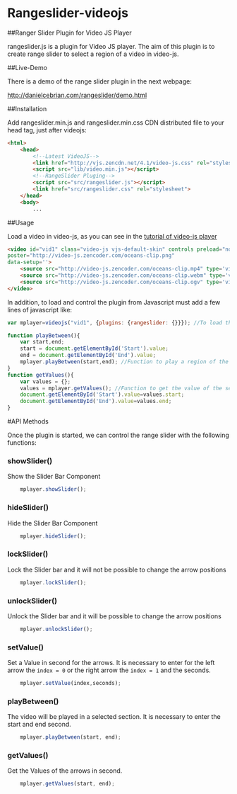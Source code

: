 Rangeslider-videojs
==================
##Ranger Slider Plugin for Video JS Player

rangeslider.js is a plugin for Video JS player. The aim of this plugin is to create range slider to select a region of a video in video-js.

##Live-Demo

There is a demo of the range slider plugin in the next webpage:

http://danielcebrian.com/rangeslider/demo.html

##Installation

Add rangeslider.min.js and rangeslider.min.css CDN distributed file to your head tag, just after
videojs:

```html
<html>
	<head>
		<!--Latest VideoJS-->
		<link href="http://vjs.zencdn.net/4.1/video-js.css" rel="stylesheet">
		<script src="lib/video.min.js"></script>
		<!--RangeSlider Pluging-->
		<script src="src/rangeslider.js"></script>
		<link href="src/rangeslider.css" rel="stylesheet">
	</head>
	<body>
		...
```

##Usage

Load a video in video-js, as you can see in the [tutorial of video-js player](https://github.com/videojs/video.js/blob/master/docs/setup.md) 

```html
<video id="vid1" class="video-js vjs-default-skin" controls preload="none" width="640" height="264"
poster="http://video-js.zencoder.com/oceans-clip.png"
data-setup=''>
	<source src="http://video-js.zencoder.com/oceans-clip.mp4" type='video/mp4' />
	<source src="http://video-js.zencoder.com/oceans-clip.webm" type='video/webm' />
	<source src="http://video-js.zencoder.com/oceans-clip.ogv" type='video/ogg' />
</video>
```
	
In addition, to load and control the plugin from Javascript must add a few lines of javascript like:

```js
var mplayer=videojs("vid1", {plugins: {rangeslider: {}}}); //To load the video player with the plugin

function playBetween(){
	var start,end;
	start = document.getElementById('Start').value;
	end = document.getElementById('End').value;
	mplayer.playBetween(start,end); //Function to play a region of the video
}
function getValues(){
	var values = {};
	values = mplayer.getValues(); //Function to get the value of the selected region of the video
	document.getElementById('Start').value=values.start;
	document.getElementById('End').value=values.end;
}
```
	
#API Methods

Once the plugin is started, we can control the range slider with the following functions:

### showSlider() ###

Show the Slider Bar Component

```js
	mplayer.showSlider();
```

### hideSlider() ###

Hide the Slider Bar Component

```js
	mplayer.hideSlider();
```

### lockSlider() ###

Lock the Slider bar and it will not be possible to change the arrow positions

```js
	mplayer.lockSlider();
```

### unlockSlider() ###

Unlock the Slider bar and it will be possible to change the arrow positions

```js
	mplayer.unlockSlider();
```

### setValue() ###

Set a Value in second for the arrows. It is necessary to enter for the left arrow the `index = 0` or the right arrow the `index = 1` and the seconds.

```js
	mplayer.setValue(index,seconds);
```

### playBetween() ###

The video will be played in a selected section. It is necessary to enter the start and end second.

```js
	mplayer.playBetween(start, end);
```

### getValues() ###

Get the Values of the arrows in second.

```js
	mplayer.getValues(start, end);
```



